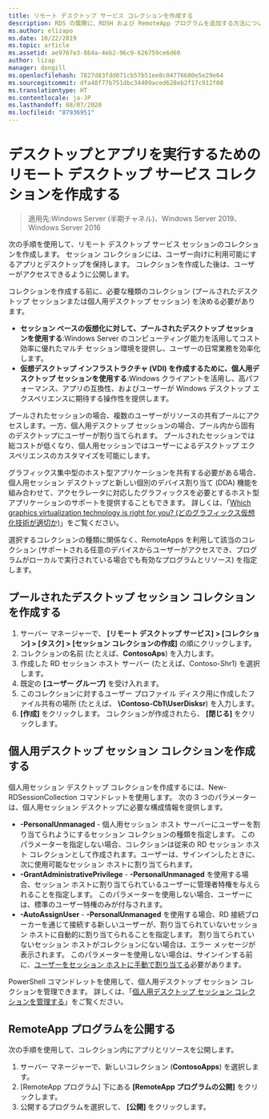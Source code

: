 ```yaml
---
title: リモート デスクトップ サービス コレクションを作成する
description: RDS の展開に、RDSH および RemoteApp プログラムを追加する方法について説明します。
ms.author: elizapo
ms.date: 10/22/2019
ms.topic: article
ms.assetid: ae9767e3-864a-4eb2-96c0-626759ce6d60
author: lizap
manager: dongill
ms.openlocfilehash: 7827d83fdd071cb57b51ee8c04776680e5e29e64
ms.sourcegitcommit: dfa48f77b751dbc34409aced628eb2f17c912f08
ms.translationtype: HT
ms.contentlocale: ja-JP
ms.lasthandoff: 08/07/2020
ms.locfileid: "87936951"
---
```

# <a name="create-a-remote-desktop-services-collection-for-desktops-and-apps-to-run"></a>デスクトップとアプリを実行するためのリモート デスクトップ サービス コレクションを作成する

>適用先:Windows Server (半期チャネル)、Windows Server 2019、Windows Server 2016

次の手順を使用して、リモート デスクトップ サービス セッションのコレクションを作成します。 セッション コレクションには、ユーザー向けに利用可能にするアプリとデスクトップを保持します。 コレクションを作成した後は、ユーザーがアクセスできるように公開します。

コレクションを作成する前に、必要な種類のコレクション (プールされたデスクトップ セッションまたは個人用デスクトップ セッション) を決める必要があります。

- **セッション ベースの仮想化に対して、プールされたデスクトップ セッションを使用する**:Windows Server のコンピューティング能力を活用してコスト効率に優れたマルチ セッション環境を提供し、ユーザーの日常業務を効率化します。
- **仮想デスクトップ インフラストラクチャ (VDI) を作成するために、個人用デスクトップ セッションを使用する**:Windows クライアントを活用し、高パフォーマンス、アプリの互換性、およびユーザーが Windows デスクトップ エクスペリエンスに期待する操作性を提供します。

プールされたセッションの場合、複数のユーザーがリソースの共有プールにアクセスします。一方、個人用デスクトップ セッションの場合、プール内から固有のデスクトップにユーザーが割り当てられます。 プールされたセッションでは総コストが低くなり、個人用セッションではユーザーによるデスクトップ エクスペリエンスのカスタマイズを可能にします。

グラフィックス集中型のホスト型アプリケーションを共有する必要がある場合、個人用セッション デスクトップと新しい個別のデバイス割り当て (DDA) 機能を組み合わせて、アクセラレータに対応したグラフィックスを必要とするホスト型アプリケーションのサポートを提供することもできます。 詳しくは、「[Which graphics virtualization technology is right for you? (どのグラフィックス仮想化技術が適切か)](rds-graphics-virtualization.md)」をご覧ください。


選択するコレクションの種類に関係なく、RemoteApps を利用して該当のコレクション (サポートされる任意のデバイスからユーザーがアクセスでき、プログラムがローカルで実行されている場合でも有効なプログラムとリソース) を指定します。

## <a name="create-a-pooled-desktop-session-collection"></a>プールされたデスクトップ セッション コレクションを作成する

1.  サーバー マネージャーで、 **[リモート デスクトップ サービス] > [コレクション] > [タスク] > [セッション コレクションの作成]** の順にクリックします。
2.  コレクションの名前 (たとえば、**ContosoAps**) を入力します。
3.  作成した RD セッション ホスト サーバー (たとえば、Contoso-Shr1) を選択します。
4.  既定の **[ユーザー グループ]** を受け入れます。
5.  このコレクションに対するユーザー プロファイル ディスク用に作成したファイル共有の場所 (たとえば、 **\Contoso-Cb1\UserDisksr**) を入力します。
6.  **[作成]** をクリックします。 コレクションが作成されたら、 **[閉じる]** をクリックします。


## <a name="create-a-personal-desktop-session-collection"></a>個人用デスクトップ セッション コレクションを作成する

個人用セッション デスクトップ コレクションを作成するには、New-RDSessionCollection コマンドレットを使用します。 次の 3 つのパラメーターは、個人用セッション デスクトップに必要な構成情報を提供します。

- **-PersonalUnmanaged** - 個人用セッション ホスト サーバーにユーザーを割り当てられようにするセッション コレクションの種類を指定します。 このパラメーターを指定しない場合、コレクションは従来の RD セッション ホスト コレクションとして作成されます。ユーザーは、サインインしたときに、次に使用可能なセッション ホストに割り当てられます。
- **-GrantAdministrativePrivilege** - **-PersonalUnmanaged** を使用する場合、セッション ホストに割り当てられているユーザーに管理者特権を与えられることを指定します。 このパラメーターを使用しない場合、ユーザーには、標準のユーザー特権のみが付与されます。
- **-AutoAssignUser** - **-PersonalUnmanaged** を使用する場合、RD 接続ブローカーを通じて接続する新しいユーザーが、割り当てられていないセッション ホストに自動的に割り当てられることを指定します。 割り当てられていないセッション ホストがコレクションにない場合は、エラー メッセージが表示されます。 このパラメーターを使用しない場合は、サインインする前に、[ユーザーをセッション ホストに手動で割り当てる](rds-manage-personal-collection.md#manually-assign-a-user-to-a-personal-session-host)必要があります。

PowerShell コマンドレットを使用して、個人用デスクトップ セッション コレクションを管理できます。 詳しくは、「[個人用デスクトップ セッション コレクションを管理する](rds-manage-personal-collection.md)」をご覧ください。

## <a name="publish-remoteapp-programs"></a>RemoteApp プログラムを公開する
次の手順を使用して、コレクション内にアプリとリソースを公開します。

1.  サーバー マネージャーで、新しいコレクション (**ContosoApps**) を選択します。
2.  [RemoteApp プログラム] 下にある **[RemoteApp プログラムの公開]** をクリックします。
3. 公開するプログラムを選択して、 **[公開]** をクリックします。

